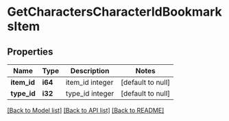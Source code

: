 # GetCharactersCharacterIdBookmarksItem

## Properties
Name | Type | Description | Notes
------------ | ------------- | ------------- | -------------
**item_id** | **i64** | item_id integer | [default to null]
**type_id** | **i32** | type_id integer | [default to null]

[[Back to Model list]](../README.md#documentation-for-models) [[Back to API list]](../README.md#documentation-for-api-endpoints) [[Back to README]](../README.md)


